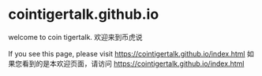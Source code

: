 # cointigertalk.github.io
welcome to coin tigertalk.
欢迎来到币虎说

If you see this page, please visit https://cointigertalk.github.io/index.html 
如果您看到的是本欢迎页面，请访问        https://cointigertalk.github.io/index.html
